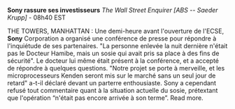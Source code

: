 ﻿**Sony rassure ses investisseurs**
*The Wall Street Enquirer [ABS -- Saeder Krupp]* - 08h40 EST

THE TOWERS, MANHATTAN : Une demi-heure avant l'ouverture de l'ECSE, **Sony** Corporation a organisé une conférence de presse pour répondre à l'inquiétude de ses partenaires. "La personne enlevée la nuit dernière n'était pas le Docteur Hamibe, mais un sosie qui avait pris sa place à des fins de sécurité".
Le docteur lui même était présent à la conférence, et a accepté de répondre à quelques questions. "Notre projet se porte à merveille, et les microprocesseurs Kenden seront mis sur le marché sans un seul jour de retard" a-t-il déclaré devant un parterre enthousiaste. Sony a cependant refusé tout commentaire quant à la situation actuelle du sosie, prétextant que l'opération “n'était pas encore arrivée à son terme”. Read more.

